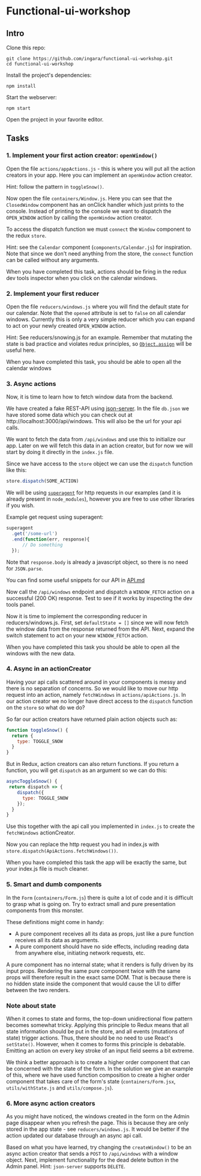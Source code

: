 # Functional-ui-workshop

## Intro

Clone this repo:

```
git clone https://github.com/ingara/functional-ui-workshop.git
cd functional-ui-workshop
```

Install the project's dependencies:

```
npm install
```

Start the webserver:
```
npm start
```

Open the project in your favorite editor.

## Tasks

### 1. Implement your first action creator: `openWindow()`
Open the file `actions/appActions.js` - this is where you will put all the action creators in your app. Here you can implement an `openWindow` action creator.

Hint: follow the pattern in `toggleSnow()`.

Now open the file `containers/Window.js`. Here you can see that the `ClosedWindow`
component has an onClick handler which just prints to the console.
Instead of printing to the console we want to dispatch the `OPEN_WINDOW` action
by calling the `openWindow` action creator.

To access the dispatch function we must `connect` the `Window` component to the
redux `store`.

Hint: see the `Calendar` component (`components/Calendar.js`) for inspiration.
Note that since we don't need anything from the store, the `connect` function
can be called without any arguments.

When you have completed this task, actions should be firing in the redux dev tools inspector when you click on the calendar windows.


### 2. Implement your first reducer
Open the file `reducers/windows.js` where you will find the default state for
our calendar.
Note that the `opened` attribute is set to `false` on all calendar windows.
Currently this is only a very simple reducer which you
can expand to act on your newly created `OPEN_WINDOW` action.

Hint: See reducers/snowing.js for an example. Remember that mutating the state is
bad practice and violates redux principles, so
[`Object.assign`](https://developer.mozilla.org/en/docs/Web/JavaScript/Reference/Global_Objects/Object/assign)
will be useful here.

When you have completed this task, you should be able to open all the calendar windows

### 3. Async actions
Now, it is time to learn how to fetch window data from the backend.

We have created a fake REST-API using [json-server](https://www.npmjs.com/package/json-server).
In the file `db.json` we have stored some data which you can check out at
http://localhost:3000/api/windows. This will also be the url for your api calls.

We want to fetch the data from `/api/windows` and use this to initialize our app.
Later on we will fetch this data in an action creator, but for now we will start
by doing it directly in the `index.js` file.

Since we have access to the `store` object we can use the `dispatch` function
like this:

```javascript
store.dispatch(SOME_ACTION)
```

We will be using [`superagent`](https://www.npmjs.com/package/superagent) for
http requests in our examples (and it is already present in `node_modules`),
however you are free to use other libraries if you wish.

Example get request using superagent:

```javascript
superagent
  .get('/some-url')
  .end(function(err, response){
      // Do something
  });
```

Note that `response.body` is already a javascript object, so there is no need
for `JSON.parse`.

You can find some useful snippets for our API in [API.md](API.md)

Now call the `/api/windows` endpoint and dispatch a `WINDOW_FETCH` action on a
successful (200 OK) response.
Test to see if it works by inspecting the dev tools panel.

Now it is time to implement the corresponding reducer in reducers/windows.js.
First, set `defaultState = []` since we will now fetch the window data from the
response returned from the API.
Next, expand the switch statement to act on your new `WINDOW_FETCH` action.

When you have completed this task you should be able to open all the windows
with the new data.


### 4. Async in an actionCreator
Having your api calls scattered around in your components is messy and there is
no separation of concerns. So we would like to move our http request into
an action, namely `fetchWindows` in `actions/apiActions.js`.
In our action creator we no longer have direct access to the `dispatch`
function on the `store` so what do we do?

So far our action creators have returned plain action objects such as:

```javascript
function toggleSnow() {
  return {
    type: TOGGLE_SNOW
  }
}
```

But in Redux, action creators can also return functions. If you return a function,
you will get `dispatch` as an argument so we can do this:

```javascript
asyncToggleSnow() {
 return dispatch => {
    dispatch({
      type: TOGGLE_SNOW
    });
  }
}
```

Use this together with the api call you implemented in `index.js` to create the
`fetchWindows` actionCreator.

Now you can replace the http request you had in index.js with
`store.dispatch(ApiActions.fetchWindows())`.

When you have completed this task the app will be exactly the same, but your
index.js file is much cleaner.


### 5. Smart and dumb components
In the `Form` (`containers/Form.js`) there is quite a lot of code and it is
difficult to grasp what is going on.
Try to extract small and pure presentation components from this monster.

These definitions might come in handy:

* A pure component receives all its data as props, just like a pure function
receives all its data as arguments.
* A pure component should have no side effects, including reading data from
anywhere else, initiating network requests, etc.

A pure component has no internal state; what it renders is fully driven by its
input props. Rendering the same pure component twice with the same props will
therefore result in the exact same DOM. That is because there is no hidden state
inside the component that would cause the UI to differ between the two renders.


### Note about state
When it comes to state and forms, the top-down unidirectional flow pattern
becomes somewhat tricky. Applying this principle to Redux means that all state
information should be put in the store, and all events (mutations of state)
trigger actions. Thus, there should be no need to use React's `setState()`.
However, when it comes to forms this principle is debatable. Emitting an action
on every key stroke of an input field seems a bit extreme.

We think a better approach is to create a higher order component that can be
concerned with the state of the form.
In the solution we give an example of this, where we have used function
composition to create a higher order component that takes care of the form's
state (`containers/Form.jsx`, `utils/withState.js` and `utils/compose.js`).


### 6. More async action creators
As you might have noticed, the windows created in the form on the Admin page
disappear when you refresh the page. This is because they are only stored in the
app state - see `reducers/windows.js`. It would be better if the action updated
our database through an async api call.

Based on what you have learned, try changing the `createWindow()` to be an async
action creator that sends a `POST` to `/api/windows` with a window object.
Next, implement functionality for the dead delete button in the Admin panel.
Hint: `json-server` supports `DELETE`.
